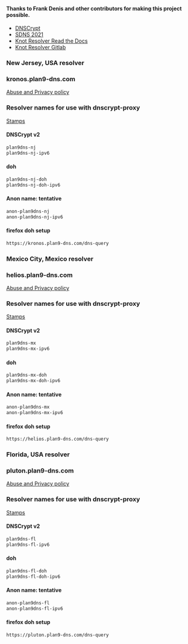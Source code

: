 #### Thanks to Frank Denis and other contributors for making this project possible.
- [DNSCrypt](https://dnscrypt.info)
- [SDNS 2021](https://www.youtube.com/playlist?list=PLDlEgzZB7eyJ0_Y2U2Y3Vv5kjj7DmeBIM)
- [Knot Resolver Read the Docs](https://knot-resolver.readthedocs.io/en/stable/index.html)
- [Knot Resolver Gitlab](https://github.com/CZ-NIC/knot-resolver)

### New Jersey, USA resolver
### kronos.plan9-dns.com
[Abuse and Privacy policy](https://github.com/jlongua/plan9-dns/blob/main/privacy%20policy.md)

### Resolver names for use with dnscrypt-proxy

[Stamps](https://dnscrypt.info/public-servers)

#### DNSCrypt v2
```sh
plan9dns-nj
plan9dns-nj-ipv6
```
#### doh
```sh
plan9dns-nj-doh
plan9dns-nj-doh-ipv6
```
#### Anon name: tentative
```sh
anon-plan9dns-nj
anon-plan9dns-nj-ipv6
```
#### firefox doh setup
```sh
https://kronos.plan9-dns.com/dns-query
```

### Mexico City, Mexico resolver
### helios.plan9-dns.com
[Abuse and Privacy policy](https://github.com/jlongua/plan9-dns/blob/main/privacy%20policy.md)

### Resolver names for use with dnscrypt-proxy

[Stamps](https://dnscrypt.info/public-servers)

#### DNSCrypt v2
```sh
plan9dns-mx
plan9dns-mx-ipv6
```
#### doh
```sh
plan9dns-mx-doh
plan9dns-mx-doh-ipv6
```
#### Anon name: tentative
```sh
anon-plan9dns-mx
anon-plan9dns-mx-ipv6
```
#### firefox doh setup
```sh
https://helios.plan9-dns.com/dns-query
```

### Florida, USA resolver
### pluton.plan9-dns.com
[Abuse and Privacy policy](https://github.com/jlongua/plan9-dns/blob/main/privacy%20policy.md)

### Resolver names for use with dnscrypt-proxy

[Stamps](https://dnscrypt.info/public-servers)

#### DNSCrypt v2
```sh
plan9dns-fl
plan9dns-fl-ipv6
```
#### doh
```sh
plan9dns-fl-doh
plan9dns-fl-doh-ipv6
```
#### Anon name: tentative
```sh
anon-plan9dns-fl
anon-plan9dns-fl-ipv6
```
#### firefox doh setup
```sh
https://pluton.plan9-dns.com/dns-query
```
